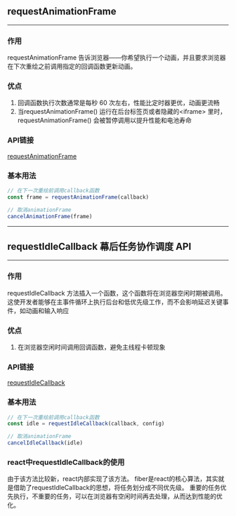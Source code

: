 ##  requestAnimationFrame

---

### 作用
requestAnimationFrame 告诉浏览器——你希望执行一个动画，并且要求浏览器在下次重绘之前调用指定的回调函数更新动画。

### 优点
1. 回调函数执行次数通常是每秒 60 次左右，性能比定时器更优，动画更流畅
2. 当requestAnimationFrame() 运行在后台标签页或者隐藏的\<iframe\> 里时，requestAnimationFrame() 会被暂停调用以提升性能和电池寿命

### API链接
[requestAnimationFrame](https://developer.mozilla.org/zh-CN/docs/Web/API/window/requestAnimationFrame)

### 基本用法
```javascript
// 在下一次重绘前调用callback函数
const frame = requestAnimationFrame(callback)

// 取消animationFrame
cancelAnimationFrame(frame)
```




---

##  requestIdleCallback 幕后任务协作调度 API

---

### 作用
requestIdleCallback 方法插入一个函数，这个函数将在浏览器空闲时期被调用。这使开发者能够在主事件循环上执行后台和低优先级工作，而不会影响延迟关键事件，如动画和输入响应

### 优点
1. 在浏览器空闲时间调用回调函数，避免主线程卡顿现象

### API链接
[requestIdleCallback](https://developer.mozilla.org/zh-CN/docs/Web/API/Background_Tasks_API)

### 基本用法
```javascript
// 在下一次重绘前调用callback函数
const idle = requestIdleCallback(callback, config)

// 取消animationFrame
cancelIdleCallback(idle)
```

### react中requestIdleCallback的使用
由于该方法比较新，react内部实现了该方法。 fiber是react的核心算法，其实就是借助了requestIdleCallback的思想，将任务划分成不同优先级。 重要的任务优先执行，不重要的任务，可以在浏览器有空闲时间再去处理，从而达到性能的优化。